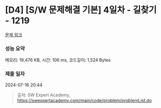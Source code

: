 # [D4] [S/W 문제해결 기본] 4일차 - 길찾기 - 1219 

[문제 링크](https://swexpertacademy.com/main/code/problem/problemDetail.do?contestProbId=AV14geLqABQCFAYD) 

### 성능 요약

메모리: 19,476 KB, 시간: 106 ms, 코드길이: 1,524 Bytes

### 제출 일자

2024-07-16 20:44



> 출처: SW Expert Academy, https://swexpertacademy.com/main/code/problem/problemList.do